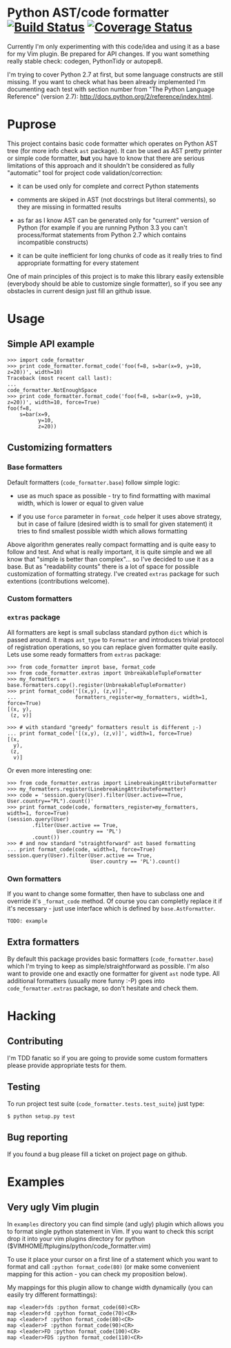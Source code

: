 Python AST/code formatter [![Build Status](https://travis-ci.org/paluh/code-formatter.png?branch=master)](https://travis-ci.org/paluh/code-formatter) [![Coverage Status](https://coveralls.io/repos/paluh/code-formatter/badge.png?branch=master)](https://coveralls.io/r/paluh/code-formatter?branch=master)
==========================

Currently I'm only experimenting with this code/idea and using it as a base for my Vim plugin. Be prepared for API changes. If you want something really stable check: codegen, PythonTidy or autopep8.

I'm trying to cover Python 2.7 at first, but some language constructs are still missing. If you want to check what has been already implemented I'm documenting each test with section number from "The Python Language Reference" (version 2.7): http://docs.python.org/2/reference/index.html.


# Puprose

This project contains basic code formatter which operates on Python AST tree (for more info check `ast` package). It can be used as AST pretty printer or simple code formatter, __but__ you have to know that there are serious limitations of this approach and it shouldn't be considered as fully "automatic" tool for project code validation/correction:

* it can be used only for complete and correct Python statements

* comments are skiped in AST (not docstrings but literal comments), so they are missing in formatted results

* as far as I know AST can be generated only for "current" version of Python (for example if you are running Python 3.3 you can't process/format statements from Python 2.7 which contains incompatible constructs)

* it can be quite inefficient for long chunks of code as it really tries to find appropriate formatting for every statement

One of main principles of this project is to make this library easily extensible (everybody should be able to customize single formatter), so if you see any obstacles in current design just fill an github issue.


# Usage

## Simple API example

    >>> import code_formatter
    >>> print code_formatter.format_code('foo(f=8, s=bar(x=9, y=10, z=20))', width=10)
    Traceback (most recent call last):
    ...
    code_formatter.NotEnoughSpace
    >>> print code_formatter.format_code('foo(f=8, s=bar(x=9, y=10, z=20))', width=10, force=True)
    foo(f=8,
        s=bar(x=9,
              y=10,
              z=20))

## Customizing formatters

### Base formatters

Default formatters (`code_formatter.base`) follow simple logic:

* use as much space as possible - try to find formatting with maximal width, which is lower or equal to given value

* if you use `force` parameter in `format_code` helper it uses above strategy, but in case of failure (desired width is to small for given statement) it tries to find smallest possible width which allows formatting

Above algorithm generates really compact formatting and is quite easy to follow and test. And what is really important, it is quite simple and we all know that "simple is better than complex"... so I've decided to use it as a base. But as "readability counts" there is a lot of space for possible customization of formatting strategy. I've created `extras` package for such extentions (contributions welcome).

### Custom formatters

### `extras` package

All formatters are kept is small subclass standard python `dict` which is passed around. It maps `ast_type` to `Formatter` and introduces trivial protocol of registration operations, so you can replace given formatter quite easily. Lets use some ready formatters from `extras` package:


    >>> from code_formatter improt base, format_code
    >>> from code_formatter.extras import UnbreakableTupleFormatter
    >>> my_formatters = base.formatters.copy().register(UnbreakableTupleFormatter)
    >>> print format_code('[(x,y), (z,v)]',
    ...                   formatters_register=my_formatters, width=1, force=True)
    [(x, y),
     (z, v)]

    >>> # with standard "greedy" formatters result is different ;-)
    ... print format_code('[(x,y), (z,v)]', width=1, force=True)
    [(x,
      y),
     (z,
      v)]

Or even more interesting one:

    >>> from code_formatter.extras import LinebreakingAttributeFormatter
    >>> my_formatters.register(LinebreakingAttributeFormatter)
    >>> code = 'session.query(User).filter(User.active==True, User.country=="PL").count()'
    >>> print format_code(code, formatters_register=my_formatters, width=1, force=True)
    (session.query(User)
            .filter(User.active == True,
                    User.country == 'PL')
            .count())
    >>> # and now standard "straightforward" ast based formatting
    ... print format_code(code, width=1, force=True)
    session.query(User).filter(User.active == True,
                               User.country == 'PL').count()



### Own formatters

If you want to change some formatter, then have to subclass one and override it's `_format_code` method. Of course you can completly replace it if it's necessary - just use interface which is defined by `base.AstFormatter`.

    TODO: example


## Extra formatters
By default this package provides basic formatters (`code_formatter.base`) which I'm trying to keep as simple/straightforward as possible. I'm also want to provide one and exactly one formatter for givent `ast` node type. All additional formatters (usually more funny :-P) goes into `code_formatter.extras` package, so don't hesitate and check them.

# Hacking

## Contributing

I'm TDD fanatic so if you are going to provide some custom formatters please provide appropriate tests for them.

## Testing

To run project test suite (`code_formatter.tests.test_suite`) just type:

    $ python setup.py test

## Bug reporting

If you found a bug please fill a ticket on project page on github.

# Examples

## Very ugly Vim plugin

In `examples` directory you can find simple (and ugly) plugin which allows you to format single python statement in Vim. If you want to check this script drop it into your vim plugins directory for python ($VIMHOME/ftplugins/python/code\_formatter.vim)

To use it place your cursor on a first line of a statement which you want to format and call `:python format_code(80)` (or make some convenient mapping for this action - you can check my proposition below).

My mappings for this plugin allow to change width dynamically (you can easily try different formattings):

    map <leader>fds :python format_code(60)<CR>
    map <leader>fd :python format_code(70)<CR>
    map <leader>f :python format_code(80)<CR>
    map <leader>F :python format_code(90)<CR>
    map <leader>FD :python format_code(100)<CR>
    map <leader>FDS :python format_code(110)<CR>
